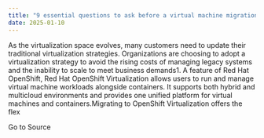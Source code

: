 ```yaml
---
title: "9 essential questions to ask before a virtual machine migration: Challenges, strategies, and real-world insights"
date: 2025-01-10
---
```


As the virtualization space evolves, many customers need to update their traditional virtualization strategies. Organizations are choosing to adopt a virtualization strategy to avoid the rising costs of managing legacy systems and the inability to scale to meet business demands1. A feature of Red Hat OpenShift, Red Hat OpenShift Virtualization allows users to run and manage virtual machine workloads alongside containers. It supports both hybrid and multicloud environments and provides one unified platform for virtual machines and containers.Migrating to OpenShift Virtualization offers the flex

Go to Source
